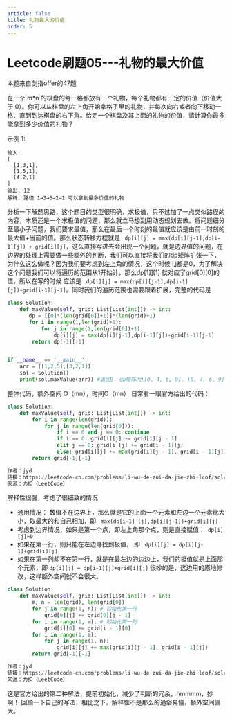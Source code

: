 ```yaml
---
article: false
title: 礼物最大的价值
order: 5
---
```

# Leetcode刷题05---礼物的最大价值
本题来自剑指offer的47题

在一个 m*n 的棋盘的每一格都放有一个礼物，每个礼物都有一定的价值（价值大于 0）。你可以从棋盘的左上角开始拿格子里的礼物，并每次向右或者向下移动一格、直到到达棋盘的右下角。给定一个棋盘及其上面的礼物的价值，请计算你最多能拿到多少价值的礼物？

 

示例 1:
```
输入: 
[
  [1,3,1],
  [1,5,1],
  [4,2,1]
]
输出: 12
解释: 路径 1→3→5→2→1 可以拿到最多价值的礼物
```
分析一下解题思路，这个题目的类型很明确，求极值，只不过加了一点类似路径的内容，本质还是一个求极值的问题，那么就立马想到用动态规划去做。将问题细分至最小子问题，我们要求最值，那么在最后一个时刻的最值就应该是由前一时刻的最大值+当前的值。那么状态转移方程就是 `` dp[i][j] = max(dp[i][j-1],dp[i-1][j]) + grid[i][j]``，这么直接写进去会出现一个问题，就是边界值的问题，在边界的处理上需要做一些额外的判断，我们可以直接将我们的dp矩阵扩张一下，为什么这么做呢？因为我们要考虑到左上角的情况，这个时候 i,j都是0，为了解决这个问题我们可以将遍历的范围从1开始计，那么dp[1]][1] 就对应了grid[0][0]的值，所以在写的时候 应该是 `` dp[i][j] = max(dp[i][j-1],dp[i-1][j])+grid[i-1][j-1]``。同时我们的遍历范围也需要跟着扩展，完整的代码是
```Python
class Solution:
    def maxValue(self, grid: List[List[int]]) -> int:
       dp = [[0]*(len(grid[0])+1)]*(len(grid)+1)
       for i in range(1,len(grid)+1):
           for j in range(1,len(grid[0])+1):
               dp[i][j] = max(dp[i][j-1],dp[i-1][j])+grid[i-1][j-1]
        return dp[-1][-1]


if __name__ == '__main__':
    arr = [[1,2,5],[3,2,1]]
    sol = Solution()
    print(sol.maxValue(arr)) #返回9  dp矩阵为[[0, 4, 6, 9], [0, 4, 6, 9], [0, 4, 6, 9]]

```
整体代码，额外空间 O（mn），时间O（mn）
日常看一眼官方给出的代码：
```Python
class Solution:
    def maxValue(self, grid: List[List[int]]) -> int:
        for i in range(len(grid)):
            for j in range(len(grid[0])):
                if i == 0 and j == 0: continue
                if i == 0: grid[i][j] += grid[i][j - 1]
                elif j == 0: grid[i][j] += grid[i - 1][j]
                else: grid[i][j] += max(grid[i][j - 1], grid[i - 1][j])
        return grid[-1][-1]

作者：jyd
链接：https://leetcode-cn.com/problems/li-wu-de-zui-da-jie-zhi-lcof/solution/mian-shi-ti-47-li-wu-de-zui-da-jie-zhi-dong-tai-gu/
来源：力扣（LeetCode）

```
解释性很强，考虑了很细致的情况
- 通用情况： 数值不在边界上，那么就是它的上面一个元素和左边一个元素比大小，取最大的和自己相加，即 `` max(dp[i-1] [j],dp[i][j-1])+grid[i][j]`` 
- 考虑到边界情况，如果是第一个点，即左上角那个点，则是直接赋值：`` dp[i][j]=0``
- 如果在第一行，则只能在左边寻找到极值， 即 `` dp[i][j] = dp[i][j-1]+grid[i][j]``
- 如果在第一列却不在第一行，就是在最左边的边边上，我们的极值就是上面那个元素，即 ``dp[i][j] = dp[i-1][j]+grid[i][j]``
很妙的是，这边用的原地修改，这样额外空间就不会很大。
```Python
class Solution:
    def maxValue(self, grid: List[List[int]]) -> int:
        m, n = len(grid), len(grid[0])
        for j in range(1, n): # 初始化第一行
            grid[0][j] += grid[0][j - 1]
        for i in range(1, m): # 初始化第一列
            grid[i][0] += grid[i - 1][0]
        for i in range(1, m):
            for j in range(1, n):
                grid[i][j] += max(grid[i][j - 1], grid[i - 1][j])
        return grid[-1][-1]

作者：jyd
链接：https://leetcode-cn.com/problems/li-wu-de-zui-da-jie-zhi-lcof/solution/mian-shi-ti-47-li-wu-de-zui-da-jie-zhi-dong-tai-gu/
来源：力扣（LeetCode）
```
这是官方给出的第二种解法，提前初始化，减少了判断的冗余，hmmmm，妙啊！
回顾一下自己的写法，相比之下，解释性不是那么的通俗易懂，额外空间偏大。